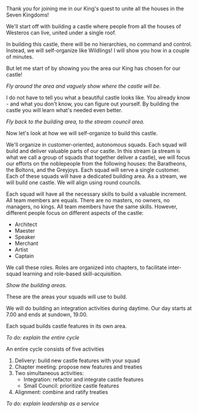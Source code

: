 Thank you for joining me in our King's quest to unite all the houses in the Seven Kingdoms!

We'll start off with building a castle 
where people from all the houses of Westeros can live, 
united under a single roof.

In building this castle, 
there will be no hierarchies, no command and control.
Instead, we will self-organize like Wildlings!
I will show you how in a couple of minutes.

But let me start of by showing you the area our King has chosen for our castle!

_Fly around the area and vaguely show where the castle will be._

I do not have to tell you what a beautiful castle looks like.
You already know - and what you don't know, you can figure out yourself.
By building the castle you will learn what's needed even better.

_Fly back to the building area, to the stream council area._

Now let's look at how we will self-organize to build this castle.

We'll organize in customer-oriented, autonomous squads.
Each squad will build and deliver valuable parts of our castle.
In this stream (a stream is what we call a group of squads that together deliver a castle), 
we will focus our efforts on the noblepeople from the following houses:
the Baratheons, the Boltons, and the Greyjoys.
Each squad will serve a single customer.
Each of these squads will have a dedicated building area.
As a stream, we will build one castle.
We will align using round councils.

Each squad will have all the necessary skills to build a valuable increment.
All team members are equals. There are no masters, no owners, no managers, no kings.
All team members have the same skills.
However, different people focus on different aspects of the castle:

 * Architect
 * Maester
 * Speaker
 * Merchant
 * Artist
 * Captain

We call these roles. Roles are organized into chapters, 
to facilitate inter-squad learning 
and role-based skill-acquisition. 

_Show the building areas._

These are the areas your squads will use to build.

We will do building an integration activities during daytime.
Our day starts at 7.00 and ends at sundown, 19.00.

Each squad builds castle features in its own area. 

_To do: explain the entire cycle_

An entire cycle consists of five activities

 1. Delivery: build new castle features with your squad
 1. Chapter meeting: propose new features and treaties
 1. Two simultaneous activities:
    * Integration: refactor and integrate castle features
    * Small Council: prioritize castle features
 1. Alignment: combine and ratify treaties
 
_To do: explain leadership as a service_







